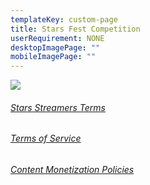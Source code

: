 ```yaml
---
templateKey: custom-page
title: Stars Fest Competition
userRequirement: NONE
desktopImagePage: ""
mobileImagePage: ""
---
```

![](/img/sf21-creatorprog-page-image_011622.png)

###### <a href="https://www.facebook.com/legal/stars_streamer_terms" target="_blank">Stars Streamers Terms</a>

###### <a href="https://www.facebook.com/legal/terms" target="_blank">Terms of Service</a>

###### <a href="https://www.facebook.com/business/help/1348682518563619?id=2520940424820218" target="_blank">Content Monetization Policies</a>
